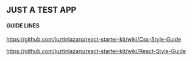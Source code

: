 ## JUST A TEST APP

#### GUIDE LINES

https://github.com/juztinlazaro/react-starter-kit/wiki/Css-Style-Guide

https://github.com/juztinlazaro/react-starter-kit/wiki/React-Style-Guide
